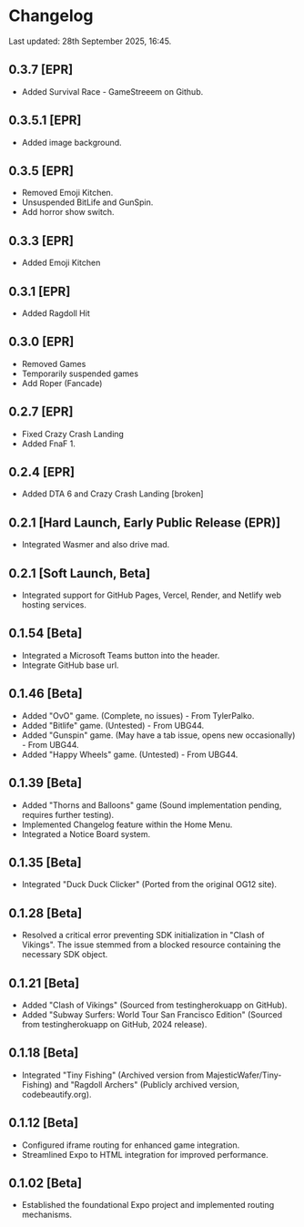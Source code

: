 # Changelog

Last updated: 28th September 2025, 16:45.

## 0.3.7 [EPR]
- Added Survival Race - GameStreeem on Github.

## 0.3.5.1 [EPR]
- Added image background.

## 0.3.5 [EPR]
- Removed Emoji Kitchen.
- Unsuspended BitLife and GunSpin.
- Add horror show switch.

## 0.3.3 [EPR]
- Added Emoji Kitchen

## 0.3.1 [EPR]
- Added Ragdoll Hit

## 0.3.0 [EPR]
- Removed Games
- Temporarily suspended games
- Add Roper (Fancade)

## 0.2.7 [EPR]
- Fixed Crazy Crash Landing
- Added FnaF 1.

## 0.2.4 [EPR]
- Added DTA 6 and Crazy Crash Landing [broken]

## 0.2.1 [Hard Launch, Early Public Release (EPR)]
- Integrated Wasmer and also drive mad.

## 0.2.1 [Soft Launch, Beta]
- Integrated support for GitHub Pages, Vercel, Render, and Netlify web hosting services.

## 0.1.54 [Beta]
- Integrated a Microsoft Teams button into the header.
- Integrate GitHub base url.

## 0.1.46 [Beta]
- Added "OvO" game. (Complete, no issues) - From TylerPalko.
- Added "Bitlife" game. (Untested) - From UBG44.
- Added "Gunspin" game. (May have a tab issue, opens new occasionally) - From UBG44.
- Added "Happy Wheels" game. (Untested) - From UBG44.

## 0.1.39 [Beta]
- Added "Thorns and Balloons" game (Sound implementation pending, requires further testing).
- Implemented Changelog feature within the Home Menu.
- Integrated a Notice Board system.

## 0.1.35 [Beta]
- Integrated "Duck Duck Clicker" (Ported from the original OG12 site).

## 0.1.28 [Beta]
- Resolved a critical error preventing SDK initialization in "Clash of Vikings". The issue stemmed from a blocked resource containing the necessary SDK object.

## 0.1.21 [Beta]
- Added "Clash of Vikings" (Sourced from testingherokuapp on GitHub).
- Added "Subway Surfers: World Tour San Francisco Edition" (Sourced from testingherokuapp on GitHub, 2024 release).

## 0.1.18 [Beta]
- Integrated "Tiny Fishing" (Archived version from MajesticWafer/Tiny-Fishing) and "Ragdoll Archers" (Publicly archived version, codebeautify.org).

## 0.1.12 [Beta]
- Configured iframe routing for enhanced game integration.
- Streamlined Expo to HTML integration for improved performance.

## 0.1.02 [Beta]
- Established the foundational Expo project and implemented routing mechanisms.
